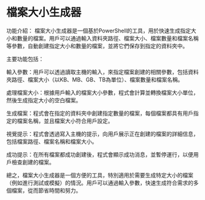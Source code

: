 # 檔案大小生成器

功能介紹：
檔案大小生成器是一個基於PowerShell的工具，用於快速生成指定大小和數量的檔案。用戶可以通過輸入資料夾路徑、檔案大小、檔案數量和檔案名稱等參數，自動創建指定大小和數量的檔案，並將它們保存到指定的資料夾中。

主要功能包括：

輸入參數：用戶可以透過讀取主機的輸入，來指定檔案創建的相關參數，包括資料夾路徑、檔案大小（以KB、MB、GB、TB為單位）、檔案數量和檔案名稱。

處理檔案大小：根據用戶輸入的檔案大小參數，程式會計算並轉換檔案大小單位，然後生成指定大小的空白檔案。

生成檔案：程式會在指定的資料夾中創建指定數量的檔案，每個檔案都具有用戶指定的檔案名稱，並且檔案大小符合用戶設定。

視覺提示：程式會透過寫入主機的提示，向用戶展示正在創建的檔案的詳細信息，包括檔案路徑、檔案名稱和檔案大小。

成功提示：在所有檔案都成功創建後，程式會顯示成功消息，並暫停運行，以便用戶檢查創建的檔案。

總之，檔案大小生成器是一個方便的工具，特別適用於需要生成特定大小的檔案（例如進行測試或模擬）的情況。用戶可以通過輸入參數，快速生成符合需求的多個檔案，從而節省時間和努力。
